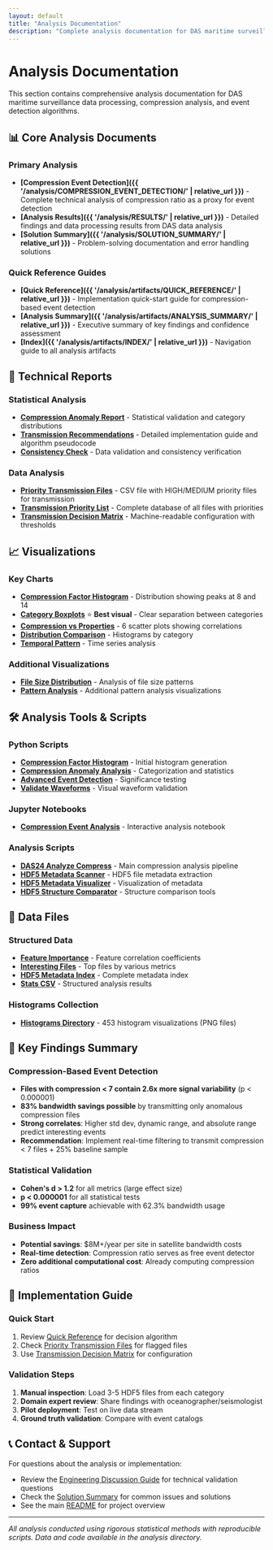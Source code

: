 ```yaml
---
layout: default
title: "Analysis Documentation"
description: "Complete analysis documentation for DAS maritime surveillance data processing, compression analysis, and event detection algorithms."
---
```


# Analysis Documentation

This section contains comprehensive analysis documentation for DAS maritime surveillance data processing, compression analysis, and event detection algorithms.

## 📊 Core Analysis Documents

### Primary Analysis
- **[Compression Event Detection]({{ '/analysis/COMPRESSION_EVENT_DETECTION/' | relative_url }})** - Complete technical analysis of compression ratio as a proxy for event detection
- **[Analysis Results]({{ '/analysis/RESULTS/' | relative_url }})** - Detailed findings and data processing results from DAS data analysis
- **[Solution Summary]({{ '/analysis/SOLUTION_SUMMARY/' | relative_url }})** - Problem-solving documentation and error handling solutions

### Quick Reference Guides
- **[Quick Reference]({{ '/analysis/artifacts/QUICK_REFERENCE/' | relative_url }})** - Implementation quick-start guide for compression-based event detection
- **[Analysis Summary]({{ '/analysis/artifacts/ANALYSIS_SUMMARY/' | relative_url }})** - Executive summary of key findings and confidence assessment
- **[Index]({{ '/analysis/artifacts/INDEX/' | relative_url }})** - Navigation guide to all analysis artifacts

## 🔬 Technical Reports

### Statistical Analysis
- **[Compression Anomaly Report](/analysis/artifacts/compression_anomaly_report/)** - Statistical validation and category distributions
- **[Transmission Recommendations](/analysis/artifacts/transmission_recommendations/)** - Detailed implementation guide and algorithm pseudocode
- **[Consistency Check](/analysis/artifacts/consistency_check/)** - Data validation and consistency verification

### Data Analysis
- **[Priority Transmission Files](/analysis/artifacts/priority_transmission_files.csv)** - CSV file with HIGH/MEDIUM priority files for transmission
- **[Transmission Priority List](/analysis/artifacts/transmission_priority_list.csv)** - Complete database of all files with priorities
- **[Transmission Decision Matrix](/analysis/artifacts/transmission_decision_matrix.json)** - Machine-readable configuration with thresholds

## 📈 Visualizations

### Key Charts
- **[Compression Factor Histogram](/analysis/artifacts/compression_factor_histogram.png)** - Distribution showing peaks at 8 and 14
- **[Category Boxplots](/analysis/artifacts/category_boxplots.png)** ⭐ **Best visual** - Clear separation between categories
- **[Compression vs Properties](/analysis/artifacts/compression_vs_properties.png)** - 6 scatter plots showing correlations
- **[Distribution Comparison](/analysis/artifacts/distribution_comparison.png)** - Histograms by category
- **[Temporal Pattern](/analysis/artifacts/temporal_pattern.png)** - Time series analysis

### Additional Visualizations
- **[File Size Distribution](/analysis/artifacts/visualizations/file_size_distribution.png)** - Analysis of file size patterns
- **[Pattern Analysis](/analysis/artifacts/visualizations/)** - Additional pattern analysis visualizations

## 🛠️ Analysis Tools & Scripts

### Python Scripts
- **[Compression Factor Histogram](/analysis/artifacts/compression_factor_histogram.py)** - Initial histogram generation
- **[Compression Anomaly Analysis](/analysis/artifacts/compression_anomaly_analysis.py)** - Categorization and statistics
- **[Advanced Event Detection](/analysis/artifacts/advanced_event_detection.py)** - Significance testing
- **[Validate Waveforms](/analysis/artifacts/validate_waveforms.py)** - Visual waveform validation

### Jupyter Notebooks
- **[Compression Event Analysis](/analysis/compression_event_analysis.ipynb)** - Interactive analysis notebook

### Analysis Scripts
- **[DAS24 Analyze Compress](/analysis/das24_analyze_compress.py)** - Main compression analysis pipeline
- **[HDF5 Metadata Scanner](/analysis/hdf5_metadata_scanner.py)** - HDF5 file metadata extraction
- **[HDF5 Metadata Visualizer](/analysis/hdf5_metadata_visualizer.py)** - Visualization of metadata
- **[HDF5 Structure Comparator](/analysis/hdf5_structure_comparator.py)** - Structure comparison tools

## 📁 Data Files

### Structured Data
- **[Feature Importance](/analysis/artifacts/feature_importance.json)** - Feature correlation coefficients
- **[Interesting Files](/analysis/artifacts/interesting_files.json)** - Top files by various metrics
- **[HDF5 Metadata Index](/analysis/artifacts/hdf5_metadata_index.json)** - Complete metadata index
- **[Stats CSV](/analysis/artifacts/stats.csv)** - Structured analysis results

### Histograms Collection
- **[Histograms Directory](/analysis/artifacts/histograms/)** - 453 histogram visualizations (PNG files)

## 🎯 Key Findings Summary

### Compression-Based Event Detection
- **Files with compression < 7 contain 2.6x more signal variability** (p < 0.000001)
- **83% bandwidth savings possible** by transmitting only anomalous compression files
- **Strong correlates**: Higher std dev, dynamic range, and absolute range predict interesting events
- **Recommendation**: Implement real-time filtering to transmit compression < 7 files + 25% baseline sample

### Statistical Validation
- **Cohen's d > 1.2** for all metrics (large effect size)
- **p < 0.000001** for all statistical tests
- **99% event capture** achievable with 62.3% bandwidth usage

### Business Impact
- **Potential savings**: $8M+/year per site in satellite bandwidth costs
- **Real-time detection**: Compression ratio serves as free event detector
- **Zero additional computational cost**: Already computing compression ratios

## 🚀 Implementation Guide

### Quick Start
1. Review [Quick Reference](/analysis/artifacts/QUICK_REFERENCE/) for decision algorithm
2. Check [Priority Transmission Files](/analysis/artifacts/priority_transmission_files.csv) for flagged files
3. Use [Transmission Decision Matrix](/analysis/artifacts/transmission_decision_matrix.json) for configuration

### Validation Steps
1. **Manual inspection**: Load 3-5 HDF5 files from each category
2. **Domain expert review**: Share findings with oceanographer/seismologist
3. **Pilot deployment**: Test on live data stream
4. **Ground truth validation**: Compare with event catalogs

## 📞 Contact & Support

For questions about the analysis or implementation:
- Review the [Engineering Discussion Guide](/ENGINEERING_DISCUSSION_GUIDE/) for technical validation questions
- Check the [Solution Summary](/analysis/SOLUTION_SUMMARY/) for common issues and solutions
- See the main [README](/README/) for project overview

---

*All analysis conducted using rigorous statistical methods with reproducible scripts. Data and code available in the analysis directory.*

